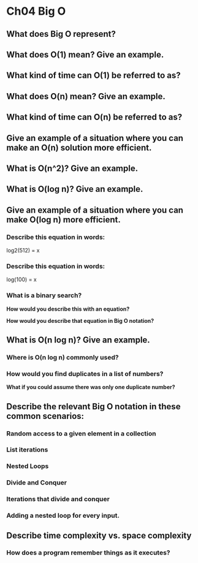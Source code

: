 # Ch04 Big O

## What does Big O represent?

## What does O(1) mean? Give an example.

## What kind of time can O(1) be referred to as?

## What does O(n) mean? Give an example.

## What kind of time can O(n) be referred to as?

## Give an example of a situation where you can make an O(n) solution more efficient.

## What is O(n^2)? Give an example.

## What is O(log n)? Give an example.

## Give an example of a situation where you can make O(log n) more efficient.

### Describe this equation in words:

log2(512) = x

### Describe this equation in words:

log(100) = x

### What is a binary search?

**How would you describe this with an equation?**

**How would you describe that equation in Big O notation?**

## What is O(n log n)? Give an example.

### Where is O(n log n) commonly used?

### How would you find duplicates in a list of numbers?

**What if you could assume there was only one duplicate number?**

## Describe the relevant Big O notation in these common scenarios:

### Random access to a given element in a collection

### List iterations

### Nested Loops

### Divide and Conquer

### Iterations that divide and conquer

### Adding a nested loop for every input.

## Describe time complexity vs. space complexity

### How does a program remember things as it executes?
